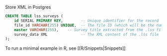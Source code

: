 Store XML in Postgres

```sql
CREATE TABLE lss_surveys (
    id SERIAL PRIMARY KEY,        -- Unique identifier for the record
    file_id VARCHAR(255) UNIQUE,  -- The file ID (which will be the name of the .lss file)
    master VARCHAR(255),    -- Survey title extracted from the .lss file
    survey_data XML               -- The XML content of the .lss file
);

```

To run a minimal example in R, see [[R/Snippets|Snippets]]
